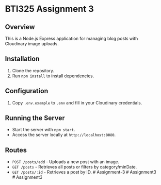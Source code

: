 # BTI325 Assignment 3

## Overview
This is a Node.js Express application for managing blog posts with Cloudinary image uploads.

## Installation
1. Clone the repository.
2. Run `npm install` to install dependencies.

## Configuration
1. Copy `.env.example` to `.env` and fill in your Cloudinary credentials.

## Running the Server
- Start the server with `npm start`.
- Access the server locally at `http://localhost:8080`.

## Routes
- `POST /posts/add` - Uploads a new post with an image.
- `GET /posts` - Retrieves all posts or filters by category/minDate.
- `GET /posts/:id` - Retrieves a post by ID.
#   A s s i g n m e n t - 3  
 #   A s s i g n m e n t 3  
 #   A s s i g n m e n t 3  
 